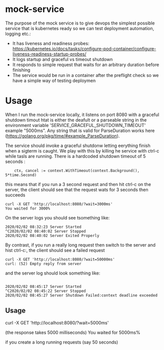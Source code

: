# mock-service

The purpose of the mock service is to give devops the simplest possible service that is kubernetes ready so we can test deployment automation, logging etc.:
 - It has liveness and readiness probes: https://kubernetes.io/docs/tasks/configure-pod-container/configure-liveness-readiness-startup-probes/
 - It logs startup and graceful vs timeout shutdown
 - It responds to simple request that waits for an arbitrary duration before finishing
 - The service would be run in a container after the preflight check so we have a simple way of testing deploymen
 
 
 # Usage
 
 When I run the mock-service locally, it listens on port 8080 with a graceful shutdown timout htat is either the deafult or a parseable string in the environment variable 'SERVICE_GRACEFUL_SHUTDOWN_TIMEOUT'  example "5000ms".  Any string that is valid for ParseDuration works here (https://golang.org/pkg/time/#example_ParseDuration).
 
 
 
The service should invoke a graceful shutdonw letting eerything finish when a sigterm is caught.  We play with this by killing he service with ctrl-c while tasls are running.  There is a hardcoded  shutdown timeout of 5 seconds :
```text
	ctx, cancel := context.WithTimeout(context.Background(), 5*time.Second)
```

this means that if you run a  3 second request and then hit ctrl-c on the server, the client should see  that the request wats for 3 seconds then succeeds
```shell script
curl -X GET 'http://localhost:8080/?wait=3000ms'
You waited for 3000%
```

On the server logs  you should see tsomething like:
```text
2020/02/02 08:32:23 Server Started
^C2020/02/02 08:40:02 Server Stopped
2020/02/02 08:40:02 Server Exited Properly

```

By contrast, if you run a really long request then switch to the server and hist ctrl-c:, the client should see a failed request
```shell script
curl -X GET 'http://localhost:8080/?wait=50000ms'
curl: (52) Empty reply from server
```
 and the server log should look something like:
 ```text

2020/02/02 08:45:17 Server Started
^C2020/02/02 08:45:22 Server Stopped
2020/02/02 08:45:27 Server Shutdown Failed:context deadline exceeded

```

## Usage
curl -X GET 'http://localhost:8080/?wait=5000ms'

(the response takes 5000 milliseconds)
You waited for 5000ms%

if you create a long running requests (say 50 seconds)
